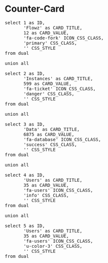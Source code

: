 # Counter-Card

<pre>
select 1 as ID,
       'Flowz' as CARD_TITLE,
       12 as CARD_VALUE,
       'fa-code-fork' ICON_CSS_CLASS,
       'primary' CSS_CLASS,
       '' CSS_STYLE
from dual

union all

select 2 as ID,
       'Instances' as CARD_TITLE,
       599 as CARD_VALUE,
       'fa-ticket' ICON_CSS_CLASS,
       'danger' CSS_CLASS,
       '' CSS_STYLE
from dual

union all

select 3 as ID,
       'Data' as CARD_TITLE,
       6875 as CARD_VALUE,
       'fa-database' ICON_CSS_CLASS,
       'success' CSS_CLASS,
       '' CSS_STYLE
from dual

union all

select 4 as ID,
       'Users' as CARD_TITLE,
       35 as CARD_VALUE,
       'fa-users' ICON_CSS_CLASS,
       'info' CSS_CLASS,
       '' CSS_STYLE
from dual

union all

select 5 as ID,
       'Users' as CARD_TITLE,
       35 as CARD_VALUE,
       'fa-users' ICON_CSS_CLASS,
       'u-color-3' CSS_CLASS,
       '' CSS_STYLE
from dual

</pre>
